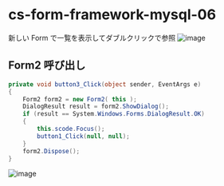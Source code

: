 # cs-form-framework-mysql-06
新しい Form で一覧を表示してダブルクリックで参照
![image](https://user-images.githubusercontent.com/1501327/129149962-ae94a4a9-4eb2-47c4-9af6-6d567ff0a04e.png)
## Form2 呼び出し
```cs
private void button3_Click(object sender, EventArgs e)
{
    Form2 form2 = new Form2( this );
    DialogResult result = form2.ShowDialog();
    if (result == System.Windows.Forms.DialogResult.OK)
    {
        this.scode.Focus();
        button1_Click(null, null);
    }
    form2.Dispose();
}
```

![image](https://user-images.githubusercontent.com/1501327/129150025-666d7475-2f2e-4db8-8647-23a16a717aaf.png)
